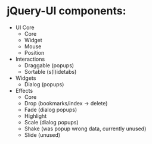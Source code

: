 # jQuery-UI components: #


- UI Core
  - Core
  - Widget
  - Mouse
  - Position
- Interactions
  - Draggable (popups)
  - Sortable (s(l)idetabs)
- Widgets
  - Dialog (popups)
- Effects
  - Core
  - Drop (bookmarks/index -> delete)
  - Fade (dialog popups)
  - Highlight
  - Scale (dialog popups)
  - Shake (was popup wrong data, currently unused)
  - Slide (unused)
